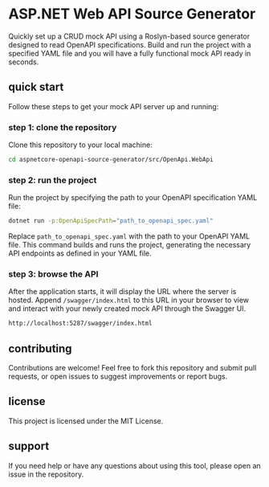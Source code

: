 # ASP.NET Web API Source Generator

Quickly set up a CRUD mock API using a Roslyn-based source generator designed to read OpenAPI specifications. Build and run the project with a specified YAML file and you will have a fully functional mock API ready in seconds.

## quick start

Follow these steps to get your mock API server up and running:

### step 1: clone the repository

Clone this repository to your local machine:

```bash
cd aspnetcore-openapi-source-generator/src/OpenApi.WebApi
```
### step 2: run the project
Run the project by specifying the path to your OpenAPI specification YAML file:

```bash
dotnet run -p:OpenApiSpecPath="path_to_openapi_spec.yaml"
```

Replace `path_to_openapi_spec.yaml` with the path to your OpenAPI YAML file. This command builds and runs the project, generating the necessary API endpoints as defined in your YAML file.

### step 3: browse the API
After the application starts, it will display the URL where the server is hosted. Append `/swagger/index.html` to this URL in your browser to view and interact with your newly created mock API through the Swagger UI.
```bash
http://localhost:5287/swagger/index.html
```

## contributing
Contributions are welcome! Feel free to fork this repository and submit pull requests, or open issues to suggest improvements or report bugs.

## license
This project is licensed under the MIT License.

## support
If you need help or have any questions about using this tool, please open an issue in the repository.
